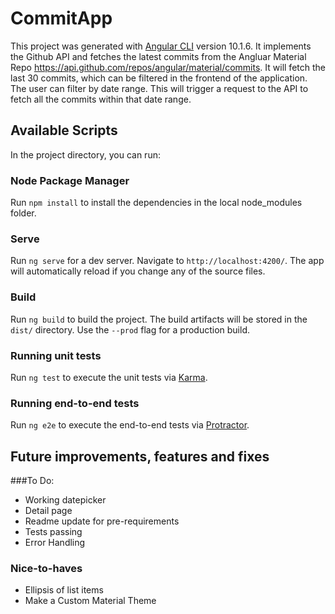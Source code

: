 # CommitApp

This project was generated with [Angular CLI](https://github.com/angular/angular-cli) version 10.1.6.
It implements the Github API and fetches the latest commits from the Angluar Material Repo https://api.github.com/repos/angular/material/commits. 
It will fetch the last 30 commits, which can be filtered in the frontend of the application. The user can filter by date range. This will trigger a request to the API to fetch all the commits within that date range. 

## Available Scripts

In the project directory, you can run:

### Node Package Manager

Run `npm install` to install the dependencies in the local node_modules folder.

### Serve

Run `ng serve` for a dev server. Navigate to `http://localhost:4200/`. The app will automatically reload if you change any of the source files.

### Build

Run `ng build` to build the project. The build artifacts will be stored in the `dist/` directory. Use the `--prod` flag for a production build.

### Running unit tests

Run `ng test` to execute the unit tests via [Karma](https://karma-runner.github.io).

### Running end-to-end tests

Run `ng e2e` to execute the end-to-end tests via [Protractor](http://www.protractortest.org/).

## Future improvements, features and fixes

###To Do:
- Working datepicker
- Detail page
- Readme update for pre-requirements
- Tests passing
- Error Handling

### Nice-to-haves
- Ellipsis of list items
- Make a Custom Material Theme

